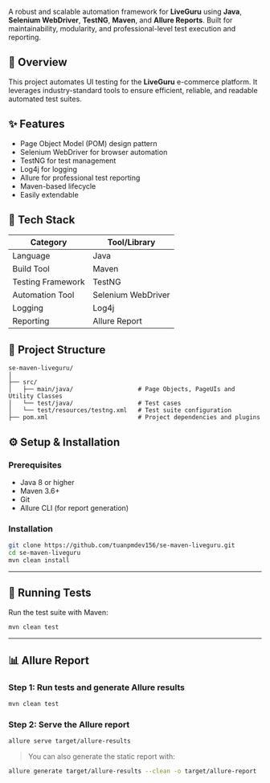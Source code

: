 
A robust and scalable automation framework for **LiveGuru** using **Java**, **Selenium WebDriver**, **TestNG**, **Maven**, and **Allure Reports**. Built for maintainability, modularity, and professional-level test execution and reporting.


## 📖 Overview

This project automates UI testing for the **LiveGuru** e-commerce platform. It leverages industry-standard tools to ensure efficient, reliable, and readable automated test suites.


## ✨ Features

- Page Object Model (POM) design pattern
- Selenium WebDriver for browser automation
- TestNG for test management
- Log4j for logging
- Allure for professional test reporting
- Maven-based lifecycle
- Easily extendable


## 🧰 Tech Stack

| Category         | Tool/Library         |
|------------------|----------------------|
| Language         | Java                 |
| Build Tool       | Maven                |
| Testing Framework| TestNG               |
| Automation Tool  | Selenium WebDriver   |
| Logging          | Log4j                |
| Reporting        | Allure Report        |



## 📁 Project Structure

```
se-maven-liveguru/
│
├── src/
│   ├── main/java/                  # Page Objects, PageUIs and  Utility Classes
│   └── test/java/                  # Test cases
│   └── test/resources/testng.xml   # Test suite configuration                    
├── pom.xml                         # Project dependencies and plugins
```

## ⚙️ Setup & Installation

### Prerequisites

- Java 8 or higher
- Maven 3.6+
- Git
- Allure CLI (for report generation)

### Installation

```bash
git clone https://github.com/tuanpmdev156/se-maven-liveguru.git
cd se-maven-liveguru
mvn clean install
```

---

## 🧪 Running Tests

Run the test suite with Maven:

```bash
mvn clean test
```

---

## 📊 Allure Report

### Step 1: Run tests and generate Allure results

```bash
mvn clean test
```

### Step 2: Serve the Allure report

```bash
allure serve target/allure-results
```

> You can also generate the static report with:
```bash
allure generate target/allure-results --clean -o target/allure-report
```



